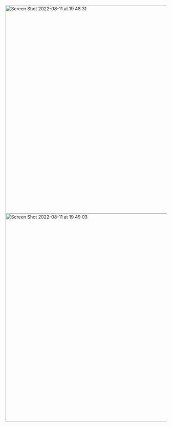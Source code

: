 
<img width="650" alt="Screen Shot 2022-08-11 at 19 48 31" src="https://user-images.githubusercontent.com/110362046/184088000-73e58277-3663-4a60-8928-299aa56e5c30.png">
<img width="650" alt="Screen Shot 2022-08-11 at 19 49 03" src="https://user-images.githubusercontent.com/110362046/184088008-2a51f672-3c2b-414c-9b79-a5330e7fb37b.png">
